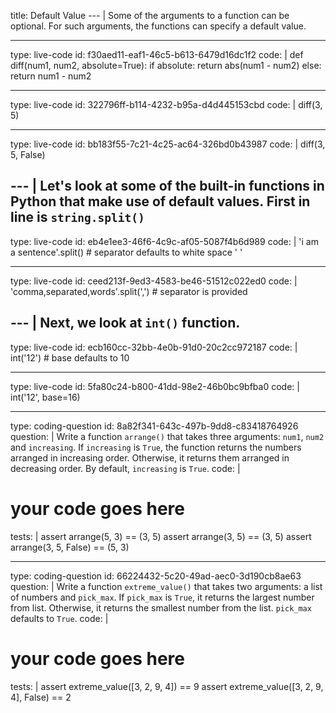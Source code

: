 title: Default Value
--- |
  Some of the arguments to a function can be optional. For such arguments, the functions can specify a default value.

---
type: live-code
id: f30aed11-eaf1-46c5-b613-6479d16dc1f2
code: |
  def diff(num1, num2, absolute=True):
    if absolute:
      return abs(num1 - num2)
    else:
      return num1 - num2

---
type: live-code
id: 322796ff-b114-4232-b95a-d4d445153cbd
code: |
  diff(3, 5)

---
type: live-code
id: bb183f55-7c21-4c25-ac64-326bd0b43987
code: |
  diff(3, 5, False)

--- |
  Let's look at some of the built-in functions in Python that make use of default values. First in line is `string.split()`
---
type: live-code
id: eb4e1ee3-46f6-4c9c-af05-5087f4b6d989
code: |
  'i am a sentence'.split()   # separator defaults to white space ' '

---
type: live-code
id: ceed213f-9ed3-4583-be46-51512c022ed0
code: |
  'comma,separated,words'.split(',')  # separator is provided

--- |
  Next, we look at `int()` function.
---
type: live-code
id: ecb160cc-32bb-4e0b-91d0-20c2cc972187
code: |
  int('12')   # base defaults to 10

---
type: live-code
id: 5fa80c24-b800-41dd-98e2-46b0bc9bfba0
code: |
  int('12', base=16)

---
type: coding-question
id: 8a82f341-643c-497b-9dd8-c83418764926
question: |
  Write a function `arrange()` that takes three arguments: `num1`, `num2` and `increasing`. If `increasing` is `True`, the function returns the numbers arranged in increasing order. Otherwise, it returns them arranged in decreasing order. By default, `increasing` is `True`.
code: |
  # your code goes here
tests: |
  assert arrange(5, 3) == (3, 5)
  assert arrange(3, 5) == (3, 5)
  assert arrange(3, 5, False) == (5, 3)

---
type: coding-question
id: 66224432-5c20-49ad-aec0-3d190cb8ae63
question: |
  Write a function `extreme_value()` that takes two arguments: a list of numbers and `pick_max`. If `pick_max` is `True`, it returns the largest number from list. Otherwise, it returns the smallest number from the list. `pick_max` defaults to `True`.
code: |
  # your code goes here
tests: |
  assert extreme_value([3, 2, 9, 4]) == 9
  assert extreme_value([3, 2, 9, 4], False) == 2
